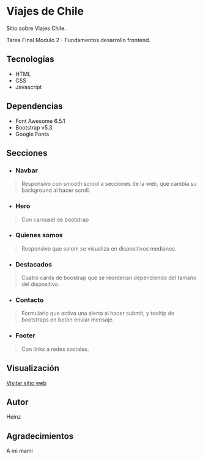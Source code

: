 # Viajes de Chile
Sitio sobre Viajes Chile.

Tarea Final Modulo 2 - Fundamentos desarrollo frontend.

## Tecnologías
- HTML
- CSS
- Javascript

## Dependencias
- Font Awesome 6.5.1
- Bootstrap v5.3
- Google Fonts

## Secciones
- ### Navbar
 > Responsivo con smooth scrool a secciones de la web, que cambia su background al hacer scroll.
- ### Hero 
> Con carousel de bootstrap
- ### Quienes somos 
> Responsivo que solom se visualiza en dispositivos medianos.
- ### Destacados
> Cuatro cards de boostrap que se reordenan dependiendo del tamaño del dispositivo.
- ### Contacto
> Formulario que activa una alerta al hacer submit, y tooltip de bootstraps en boton enviar mensaje.
- ### Footer
> Con links a redes sociales.

## Visualización
[Visitar sitio web](jj1313.github.io/M2EX_ViajesDeChile/)

## Autor
Heinz

## Agradecimientos
A mi mami

